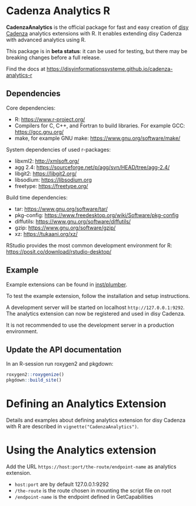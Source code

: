 # Cadenza Analytics R

**CadenzaAnalytics** is the official package for fast and easy creation of [disy Cadenza](https://www.disy.net/en/products/disy-cadenza/) analytics extensions with R. It enables extending disy Cadenza with advanced analytics using R.

This package is in **beta status**: it can be used for testing, but there
may be breaking changes before a full release.

Find the docs at https://disyinformationssysteme.github.io/cadenza-analytics-r

## Dependencies

Core dependencies:

- R: https://www.r-project.org/
- Compilers for C, C++, and Fortran to build libraries. For example GCC: https://gcc.gnu.org/
- make, for example GNU make: https://www.gnu.org/software/make/

System dependencies of used r-packages:

- libxml2: http://xmlsoft.org/
- agg 2.4: https://sourceforge.net/p/agg/svn/HEAD/tree/agg-2.4/
- libgit2: https://libgit2.org/
- libsodium: https://libsodium.org
- freetype: https://freetype.org/

Build time dependencies:

- tar: https://www.gnu.org/software/tar/
- pkg-config: https://www.freedesktop.org/wiki/Software/pkg-config
- diffutils: https://www.gnu.org/software/diffutils/
- gzip: https://www.gnu.org/software/gzip/
- xz: https://tukaani.org/xz/

RStudio provides the most common development environment for R:
https://posit.co/download/rstudio-desktop/

## Example

Example extensions can be found in  [inst/plumber](inst/plumber).

To test the example extension, follow the installation and setup instructions.

A development server will be started on localhost `http://127.0.0.1:9292`. The analytics extension can now be registered and used in disy Cadenza.

It is not recommended to use the development server in a production environment.


## Update the API documentation

In an R-session run roxygen2 and pkgdown:

````r
roxygen2::roxygenize()
pkgdown::build_site()
````

# Defining an Analytics Extension

Details and examples about defining analytics extension for disy
Cadenza with R are described in `vignette("CadenzaAnalytics")`.

# Using the Analytics extension

Add the URL `https://host:port/the-route/endpoint-name` as analytics extension.

- `host:port` are by default 127.0.0.1:9292
- `/the-route` is the route chosen in mounting the script file on root
- `/endpoint-name` is the endpoint defined in GetCapabilities

